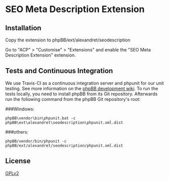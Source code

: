 # SEO Meta Description Extension

## Installation

Copy the extension to phpBB/ext/alexandret/seodescription

Go to "ACP" > "Customise" > "Extensions" and enable the "SEO Meta Description Extension" extension.

## Tests and Continuous Integration

We use Travis-CI as a continuous integration server and phpunit for our unit testing. See more information on the [phpBB development wiki](https://wiki.phpbb.com/Unit_Tests).
To run the tests locally, you need to install phpBB from its Git repository. Afterwards run the following command from the phpBB Git repository's root:

###Windows:

    phpBB\vendor\bin\phpunit.bat -c phpBB\ext\alexandret\seodescription\phpunit.xml.dist

###others:

    phpBB/vendor/bin/phpunit -c phpBB/ext/alexandret/seodescription/phpunit.xml.dist

## License

[GPLv2](license.txt)
